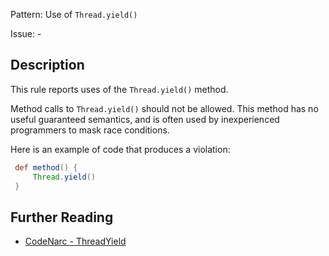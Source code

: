 Pattern: Use of `Thread.yield()`

Issue: -

## Description

This rule reports uses of the `Thread.yield()` method.

Method calls to `Thread.yield()` should not be allowed. This method has no useful guaranteed semantics, and is often used by inexperienced programmers to mask race conditions.

Here is an example of code that produces a violation:

``` groovy
 def method() {
     Thread.yield()
 }
```

## Further Reading

* [CodeNarc - ThreadYield](http://codenarc.sourceforge.net/codenarc-rules-concurrency.html#ThreadYield)